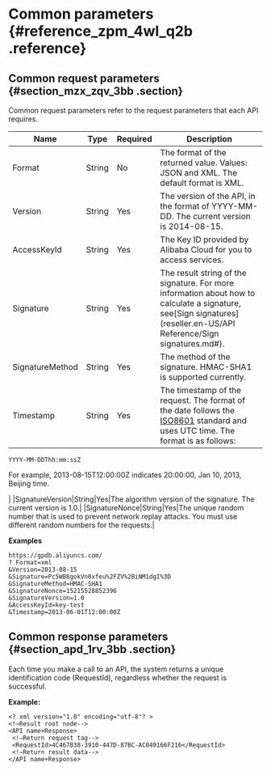 # Common parameters {#reference_zpm_4wl_q2b .reference}

## Common request parameters {#section_mzx_zqv_3bb .section}

Common request parameters refer to the request parameters that each API requires.

|Name|Type|Required|Description|
|----|----|--------|-----------|
|Format|String|No|The format of the returned value. Values: JSON and XML. The default format is XML.|
|Version|String|Yes|The version of the API, in the format of YYYY-MM-DD. The current version is 2014-08-15.|
|AccessKeyId|String|Yes|The Key ID provided by Alibaba Cloud for you to access services.|
|Signature|String|Yes|The result string of the signature. For more information about how to calculate a signature, see[Sign signatures](reseller.en-US/API Reference/Sign signatures.md#).|
|SignatureMethod|String|Yes|The method of the signature. HMAC-SHA1 is supported currently.|
|Timestamp|String|Yes| The timestamp of the request. The format of the date follows the [ISO8601](http://zh.wikipedia.org/wiki/ISO_8601) standard and uses UTC time. The format is as follows:

```
YYYY-MM-DDThh:mm:ssZ
```

 For example, 2013-08-15T12:00:00Z indicates 20:00:00, Jan 10, 2013, Beijing time.

 |
|SignatureVersion|String|Yes|The algorithm version of the signature. The current version is 1.0.|
|SignatureNonce|String|Yes|The unique random number that is used to prevent network replay attacks. You must use different random numbers for the requests.|

**Examples**

```
https://gpdb.aliyuncs.com/ 
? Format=xml 
&Version=2013-08-15 
&Signature=Pc5WB8gokVn0xfeu%2FZV%2BiNM1dgI%3D  
&SignatureMethod=HMAC-SHA1 
&SignatureNonce=15215528852396 
&SignatureVersion=1.0 
&AccessKeyId=key-test 
&Timestamp=2013-06-01T12:00:00Z

```

## Common response parameters {#section_apd_1rv_3bb .section}

Each time you make a call to an API, the system returns a unique identification code \(RequestId\), regardless whether the request is successful.

**Example:**

```
<? xml version="1.0" encoding="utf-8"? >  
<!—Result root node--> 
<API name+Response> 
 <!—Return request tag--> 
 <RequestId>4C467B38-3910-447D-87BC-AC049166F216</RequestId> 
 <!—Return result data--> 
</API name+Response> 

```

